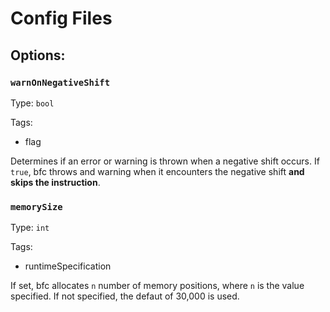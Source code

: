 # Config Files

## Options:

### `warnOnNegativeShift`

Type: `bool`

Tags:
- flag

Determines if an error or warning is thrown when a negative shift occurs. If `true`, bfc throws and warning when it encounters the negative shift **and skips the instruction**.

### `memorySize`

Type: `int`

Tags:
- runtimeSpecification

If set, bfc allocates `n` number of memory positions, where `n` is the value specified. If not specified, the defaut of 30,000 is used.